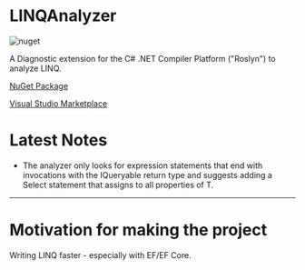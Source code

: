 # LINQAnalyzer
![nuget](https://img.shields.io/nuget/v/LINQAnalyzer)

A Diagnostic extension for the C# .NET Compiler Platform ("Roslyn") to analyze LINQ.

[NuGet Package](https://www.nuget.org/packages/LINQAnalyzer/)

[Visual Studio Marketplace](https://marketplace.visualstudio.com/items?itemName=niko-la-petrovic.LINQAnalyzer)

# Latest Notes
- The analyzer only looks for expression statements that end with invocations with the IQueryable<T> return type and suggests adding a Select statement that assigns to all properties of T.

---

# Motivation for making the project

Writing LINQ faster - especially with EF/EF Core.
